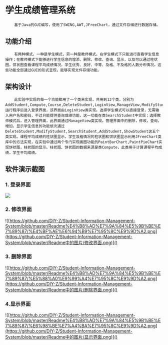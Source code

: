 # 学生成绩管理系统

		基于Java的GUI编写，使用了SWING,AWT,JFreeChart，通过文件存储进行数据存储。

## 功能介绍

		有两种模式，一种是学生模式，另一种是教师模式。在学生模式下只能进行查看学生信息操作；在教师模式下能够进行学生信息的增添、删除、修改、查询、显示，以及可以通过柱状图，饼状图查看课程平均成绩情况，学生优秀、良好、中等、及格、不及格的人数分布情况。这些功能全部通过GUI的形式呈现，能够实现文件存储功能。

## 架构设计

		此实验中实现的每一个功能都用了一个类来实现，共用到12个类，分别为AddStudent,Compute,Course,DeleteStudent,LoginView,ManageView,ModifyStudent,PaintBarStudent,PaintPieChart,SearchStudent,ShowStudent,Student。运行程序后进入登录界面，该界面由LoginView类实现。选择学生模式可以直接登录，无需输入用户名和密码，不过只能提供查询成绩功能，这一功能在类SearchStudent中实现；选择教师模式后，进入管理界面，此界面通过ManageView类实现。管理界面中的删除，修改，查询，增加，显示学生信息的功能依次通过DeleteStudent,ModifyStudent,SearchStudent,AddStudent,ShowStudent这五个类实现。课程平均成绩的柱状图显示，学生及格情况的柱状图和饼状图显示利用JFreeChart类库中的方法实现，在实验中通过两个专门实现画图功能的PaintBarChart,PaintPieChart实现饼状图，柱状图的显示。柱状图、饼状图的数据来源是类Compute，此类用于计算课程平均成绩，学生平均成绩。

##  软件演示截图

### 1.  登录界面

![]([https://github.com/DIY-Z/Student-Information-Management-System/blob/master/Readme%E4%B8%AD%E7%9A%84%E5%9B%BE%E7%89%87/%E7%99%BB%E5%BD%95%E7%95%8C%E9%9D%A2.png](https://github.com/DIY-Z/Student-Information-Management-System/blob/master/Readme中的图片/登录界面.png))

### 2.  修改界面

![[https://github.com/DIY-Z/Student-Information-Management-System/blob/master/Readme%E4%B8%AD%E7%9A%84%E5%9B%BE%E7%89%87/%E4%BF%AE%E6%94%B9%E7%95%8C%E9%9D%A2.png](https://github.com/DIY-Z/Student-Information-Management-System/blob/master/Readme中的图片/修改界面.png)]()

### 3.  删除界面

![[https://github.com/DIY-Z/Student-Information-Management-System/blob/master/Readme%E4%B8%AD%E7%9A%84%E5%9B%BE%E7%89%87/%E5%88%A0%E9%99%A4%E7%95%8C%E9%9D%A2.png](https://github.com/DIY-Z/Student-Information-Management-System/blob/master/Readme中的图片/删除界面.png)]()

### 4.显示界面

![[https://github.com/DIY-Z/Student-Information-Management-System/blob/master/Readme%E4%B8%AD%E7%9A%84%E5%9B%BE%E7%89%87/%E6%98%BE%E7%A4%BA%E7%95%8C%E9%9D%A2.png](https://github.com/DIY-Z/Student-Information-Management-System/blob/master/Readme中的图片/显示界面.png)]()
